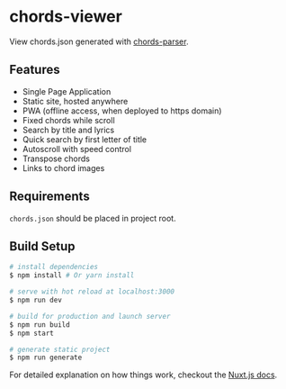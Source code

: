 # chords-viewer

View chords.json generated with [chords-parser](https://github.com/popstas/chords-parser).

## Features
- Single Page Application
- Static site, hosted anywhere
- PWA (offline access, when deployed to https domain)
- Fixed chords while scroll
- Search by title and lyrics
- Quick search by first letter of title
- Autoscroll with speed control
- Transpose chords
- Links to chord images

## Requirements
`chords.json` should be placed in project root.

## Build Setup

``` bash
# install dependencies
$ npm install # Or yarn install

# serve with hot reload at localhost:3000
$ npm run dev

# build for production and launch server
$ npm run build
$ npm start

# generate static project
$ npm run generate
```

For detailed explanation on how things work, checkout the [Nuxt.js docs](https://github.com/nuxt/nuxt.js).
